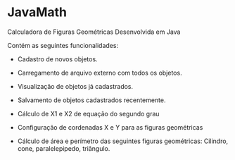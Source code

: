 # JavaMath
Calculadora de Figuras Geométricas Desenvolvida em Java

Contém as seguintes funcionalidades:

 - Cadastro de novos objetos.
 - Carregamento de arquivo externo com todos os objetos.
 - Visualização de objetos já cadastrados.
 - Salvamento de objetos cadastrados recentemente.

 - Cálculo de X1 e X2 de equação do segundo grau
 - Configuração de cordenadas X e Y para as figuras geométricas
 - Cálculo de área e perímetro das seguintes figuras geométricas: Cilindro, cone, paralelepipedo, triângulo.

